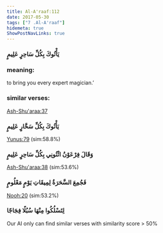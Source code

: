 ```yaml
---
title: Al-A'raaf:112
date: 2017-05-30
tags: ["7 .Al-A'raaf"]
hidemeta: true 
ShowPostNavLinks: true 
---
```

### يَأْتُوكَ بِكُلِّ سَاحِرٍ عَلِيمٍ
### meaning: 
to bring you every expert magician.’
### similar verses: 

[Ash-Shu'araa:37](/26/37)

### يَأْتُوكَ بِكُلِّ سَحَّارٍ عَلِيمٍ

[Yunus:79](/10/79) (sim:58.8%)

### وَقَالَ فِرْعَوْنُ ائْتُونِي بِكُلِّ سَاحِرٍ عَلِيمٍ

[Ash-Shu'araa:38](/26/38) (sim:53.6%)

### فَجُمِعَ السَّحَرَةُ لِمِيقَاتِ يَوْمٍ مَعْلُومٍ

[Nooh:20](/71/20) (sim:53.2%)

### لِتَسْلُكُوا مِنْهَا سُبُلًا فِجَاجًا

Our AI only can find similar verses with similarity score > 50% 
